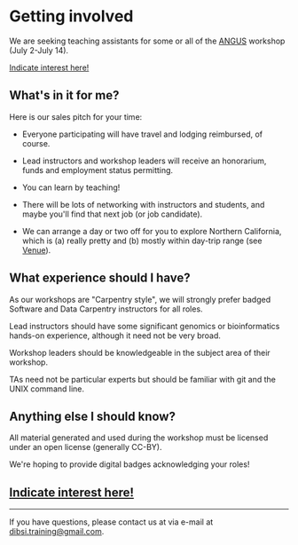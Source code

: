 # Getting involved

We are seeking teaching assistants for some or all of the [ANGUS](ANGUS.html)
workshop (July 2-July 14).

[Indicate interest here!](https://docs.google.com/forms/d/e/1FAIpQLSdrIV5owdGC8G3p1WvKvBb2EKYx948FCLNc5pekQjH83DYibg/viewform)

## What's in it for me?

Here is our sales pitch for your time:

* Everyone participating will have travel and lodging reimbursed, of course.

* Lead instructors and workshop leaders will receive an honorarium,
  funds and employment status permitting.

* You can learn by teaching!

* There will be lots of networking with instructors and students, and
  maybe you'll find that next job (or job candidate).

* We can arrange a day or two off for you to explore Northern California,
  which is (a) really pretty and (b) mostly within day-trip range
  (see [Venue](VENUE.html)).

## What experience should I have?

As our workshops are "Carpentry style", we will strongly prefer
badged Software and Data Carpentry instructors for all roles.

Lead instructors should have some significant genomics or bioinformatics
hands-on experience, although it need not be very broad.

Workshop leaders should be knowledgeable in the subject area of their
workshop.

TAs need not be particular experts but should be familiar with git and
the UNIX command line.

## Anything else I should know?

All material generated and used during the workshop must be licensed
under an open license (generally CC-BY).

We're hoping to provide digital badges acknowledging your roles!

## [Indicate interest here!](https://docs.google.com/forms/d/e/1FAIpQLSdrIV5owdGC8G3p1WvKvBb2EKYx948FCLNc5pekQjH83DYibg/viewform)

----

If you have questions, please contact us at via e-mail at [dibsi.training@gmail.com](mailto:dibsi.training@gmail.com).
